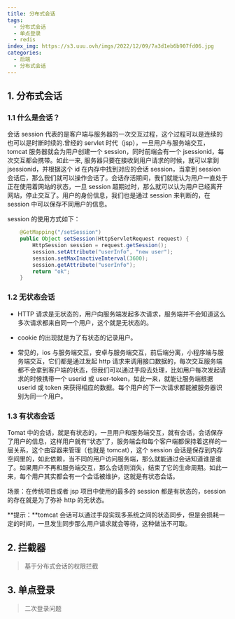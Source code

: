 ```yaml
---
title: 分布式会话
tags:
  - 分布式会话
  - 单点登录
  - redis
index_img: https://s3.uuu.ovh/imgs/2022/12/09/7a3d1eb6b907fd06.jpg
categories:
  - 后端
  - 分布式会话
---
```


## 1. 分布式会话

### 1.1 什么是会话？

会话 session 代表的是客户端与服务器的一次交互过程，这个过程可以是连续的也可以是时断时续的.曾经的 servlet 时代（jsp），一旦用户与服务端交互，tomcat 服务器就会为用户创建一个 session，同时前端会有一个 jsessionid，每次交互都会携带。如此一来, 服务器只要在接收到用户请求的时候，就可以拿到 jsessionid，并根据这个 id 在内存中找到对应的会话 session，当拿到 session 会话后，那么我们就可以操作会话了。会话存活期间，我们就能认为用户一直处于正在使用着网站的状态，一旦 session 超期过时，那么就可以认为用户已经离开网站，停止交互了。用户的身份信息，我们也是通过 session 来判断的，在 session 中可以保存不同用户的信息。

session 的使用方式如下：
```java
    @GetMapping("/setSession")
    public Object setSession(HttpServletRequest request) {
        HttpSession session = request.getSession();
        session.setAttribute("userInfo", "new user");
        session.setMaxInactiveInterval(3600);
        session.getAttribute("userInfo");
        return "ok";
    }
```
### 1.2 无状态会话

* HTTP 请求是无状态的，用户向服务端发起多次请求，服务端并不会知道这么多次请求都来自同一个用户，这个就是无状态的。

* cookie 的出现就是为了有状态的记录用户。

* 常见的，ios 与服务端交互，安卓与服务端交互，前后端分离，小程序端与服务端交互，它们都是通过发起 http 请求来调用接口数据的，每次交互服务端都不会拿到客户端的状态，但我们可以通过手段去处理，比如用户每次发起请求的时候携带一个 userid 或 user-token，如此一来，就能让服务端根据 userid 或 token 来获得相应的数据。每个用户的下一次请求都能被服务器识别为同一个用户。

### 1.3 有状态会话

Tomat 中的会话，就是有状态的，一旦用户和服务端交互，就有会话，会话保存了用户的信息，这样用户就有“状态”了，服务端会和每个客户端都保持着这样的一层关系，这个由容器来管理（也就是 tomcat），这个 session 会话是保存到内存空间里的，如此依赖，当不同的用户访问服务端，那么就能通过会话知道谁是谁了。如果用户不再和服务端交互，那么会话则消失，结束了它的生命周期。如此一来，每个用户其实都会有一个会话被维护，这就是有状态会话。

场景：在传统项目或者 jsp 项目中使用的最多的 session 都是有状态的，session 的存在就是为了弥补 http 的无状态。

**提示：**tomcat 会话可以通过手段实现多系统之间的状态同步，但是会损耗一定的时间，一旦发生同步那么用户请求就会等待，这种做法不可取。

## 2. 拦截器

> 基于分布式会话的权限拦截


## 3. 单点登录

> 二次登录问题

